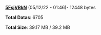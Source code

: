 [**5FsjVRkN**](/data/5FsjVRkN.txt) (05/12/22 - 01:46)- 12448 bytes

**Total Datas**: 6705

**Total Size**: 39.17 MB / 39.2 MB